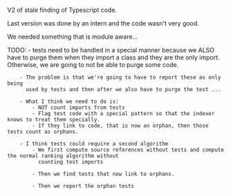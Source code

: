 V2 of stale finding of Typescript code.

Last version was done by an intern and the code wasn't very good.  

We needed something that is module aware... 

TODO:
    - tests need to be handled in a special manner because we ALSO have to purge 
      them when they import a class and they are the only import.  Otherwise, we
      are going to not be able to purge some code.

        - The problem is that we're going to have to report these as only being 
          used by tests and then after we also have to purge the test ... 

        - What I think we need to do is:
            - NOT count imports from tests 
            - Flag test code with a special pattern so that the indexer knows to treat them specially.
            - If they link to code, that is now an orphan, then those tests count as orphans.

        - I think tests could require a second algorithm
            - We first compute source references without tests and compute the normal ranking algorithm without
              counting test imports

            - Then we find tests that now link to orphans.

            - Then we report the orphan tests
    
